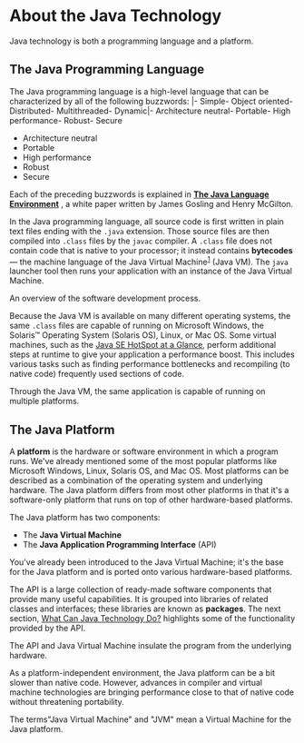 
# About the Java Technology

Java technology is both a programming language and a platform.

## The Java Programming Language

The Java programming language is a high-level language that can be characterized by all of the following buzzwords:
|- Simple- Object oriented- Distributed- Multithreaded- Dynamic|- Architecture neutral- Portable- High performance- Robust- Secure

- Architecture neutral
- Portable
- High performance
- Robust
- Secure

Each of the preceding buzzwords is explained in 
[**The Java Language Environment**](http://www.oracle.com/technetwork/java/langenv-140151.html) , a white paper written by James Gosling and Henry McGilton.

In the Java programming language, all source code is first written in plain text files ending with the `.java` extension. Those source files are then compiled into `.class` files by the `javac` compiler. A `.class` file does not contain code that is native to your processor; it instead contains **bytecodes** &#8212; the machine language of the Java Virtual Machine<sup>[1](#FOOT)</sup> (Java VM). The `java` launcher tool then runs your application with an instance of the Java Virtual Machine.

An overview of the software development process.

Because the Java VM is available on many different operating systems, the same `.class` files are capable of running on Microsoft Windows, the Solaris&#8482; Operating System (Solaris OS), Linux, or Mac OS. Some virtual machines, such as the 
[Java SE HotSpot at a Glance](http://www.oracle.com/technetwork/java/javase/tech/index-jsp-136373.html), perform additional steps at runtime to give your application a performance boost. This includes various tasks such as finding performance bottlenecks and recompiling (to native code) frequently used sections of code.

Through the Java VM, the same application is capable of running on multiple platforms.

## The Java Platform

A **platform** is the hardware or software environment in which a program runs. We've already mentioned some of the most popular platforms like Microsoft Windows, Linux, Solaris OS, and Mac OS. Most platforms can be described as a combination of the operating system and underlying hardware. The Java platform differs from most other platforms in that it's a software-only platform that runs on top of other hardware-based platforms.

The Java platform has two components:

- The **Java Virtual Machine**
- The **Java Application Programming Interface** (API)

You've already been introduced to the Java Virtual Machine; it's the base for the Java platform and is ported onto various hardware-based platforms.

The API is a large collection of ready-made software components that provide many useful capabilities. It is grouped into libraries of related classes and interfaces; these libraries are known as **packages**. The next section, 
[What Can Java Technology Do?](cando.html) highlights some of the functionality provided by the API.

The API and Java Virtual Machine insulate the program from the underlying hardware.

As a platform-independent environment, the Java platform can be a bit slower than native code. However, advances in compiler and virtual machine technologies are bringing performance close to that of native code without threatening portability.

<a name="FOOT" id="FOOT">The terms"Java Virtual Machine" and "JVM" mean a Virtual Machine for the Java platform.</a>
